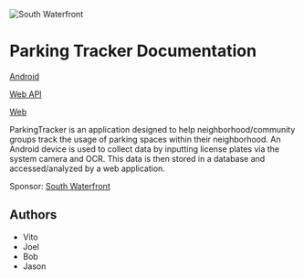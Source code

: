 ![South Waterfront](http://www.southwaterfront.com/images/swcr-logo.png)

# Parking Tracker Documentation 

[Android](https://github.com/WSUV-CS420-Team4/ParkingTracker)

[Web API](https://github.com/WSUV-CS420-Team4/ParkingTrackerApi)

[Web](https://github.com/WSUV-CS420-Team4/ParkingTrackerWeb)

ParkingTracker is an application designed to help neighborhood/community groups track the usage of parking spaces
within their neighborhood. An Android device is used to collect data by inputting license plates via the system camera
and OCR. This data is then stored in a database and accessed/analyzed by a web application.

Sponsor: [South Waterfront](http://www.southwaterfront.com/)

## Authors

- Vito
- Joel
- Bob
- Jason

